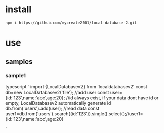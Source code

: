 # install
`npm i https://github.com/mycreate2001/local-database-2.git`

# use
## samples
### sample1
typescript
`
import {LocalDatabasev2} from 'localdatabasev2'
const db=new LocalDatabasev2('file');
//add user
const user={id:'123',name:'abc',age:20}; //id always exist, if your data dont have id or empty, LocalDatabasev2 automatically generate id
db.from('users').add(user);
//read data
const user1=db.from('users').search({id:'123'}).single().select();//user1={id:'123',name:'abc',age:20}

`